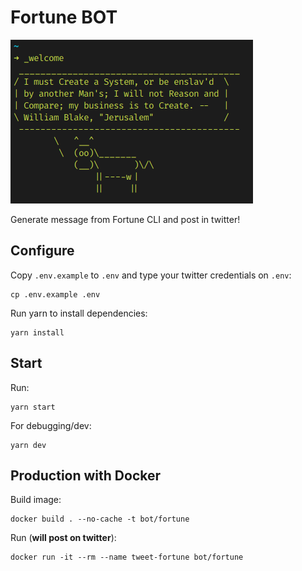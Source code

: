 # Fortune BOT

![fortune-bot](image/fortune-bot.png)

Generate message from Fortune CLI and post in twitter!

## Configure

Copy `.env.example` to `.env` and type your twitter credentials on `.env`:

```
cp .env.example .env
```

Run yarn to install dependencies:

```
yarn install
```

## Start

Run:

```
yarn start
```

For debugging/dev:

```
yarn dev
```

## Production with Docker

Build image:
```
docker build . --no-cache -t bot/fortune
```


Run (**will post on twitter**):

```
docker run -it --rm --name tweet-fortune bot/fortune
```
